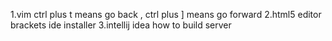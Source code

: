 1.vim ctrl plus t means go back , ctrl plus ] means go forward
2.html5 editor brackets ide installer
3.intellij idea how to build server
